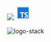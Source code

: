 <img height=25 src="https://raw.githubusercontent.com/caiogondim/javascript-server-side-logos/master/node.js/standard/454x128.png"> <img height=35 src="./icons8-typescript-96.png">
 
![logo-stack](https://github.com/MuhammadShakerAlKilany/MuhammadShakerAlKilany/assets/120374233/caa9b292-9e39-4bb7-8cef-81d7f3491805)
